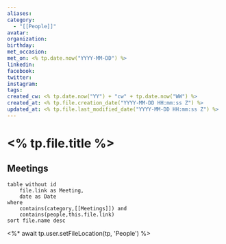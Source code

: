 ```yaml
---
aliases:
category:
  - "[[People]]"
avatar:
organization:
birthday:
met_occasion:
met_on: <% tp.date.now("YYYY-MM-DD") %>
linkedin:
facebook:
twitter:
instagram:
tags:
created_cw: <% tp.date.now("YY") + "cw" + tp.date.now("WW") %>
created_at: <% tp.file.creation_date("YYYY-MM-DD HH:mm:ss Z") %>
updated_at: <% tp.file.last_modified_date("YYYY-MM-DD HH:mm:ss Z") %>
---
```


# <% tp.file.title %>

## Meetings

```dataview
table without id
	file.link as Meeting,
	date as Date
where
	contains(category,[[Meetings]]) and
	contains(people,this.file.link)
sort file.name desc
```

<%* await tp.user.setFileLocation(tp, 'People') %>
